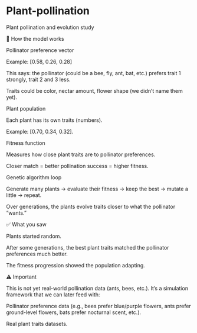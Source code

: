 # Plant-pollination
Plant pollination and evolution study

🧩 How the model works

Pollinator preference vector

Example: [0.58, 0.26, 0.28]

This says: the pollinator (could be a bee, fly, ant, bat, etc.) prefers trait 1 strongly, trait 2 and 3 less.

Traits could be color, nectar amount, flower shape (we didn’t name them yet).

Plant population

Each plant has its own traits (numbers).

Example: [0.70, 0.34, 0.32].

Fitness function

Measures how close plant traits are to pollinator preferences.

Closer match = better pollination success = higher fitness.

Genetic algorithm loop

Generate many plants → evaluate their fitness → keep the best → mutate a little → repeat.

Over generations, the plants evolve traits closer to what the pollinator “wants.”

✅ What you saw

Plants started random.

After some generations, the best plant traits matched the pollinator preferences much better.

The fitness progression showed the population adapting.

⚠️ Important

This is not yet real-world pollination data (ants, bees, etc.).
It’s a simulation framework that we can later feed with:

Pollinator preference data (e.g., bees prefer blue/purple flowers, ants prefer ground-level flowers, bats prefer nocturnal scent, etc.).

Real plant traits datasets.
